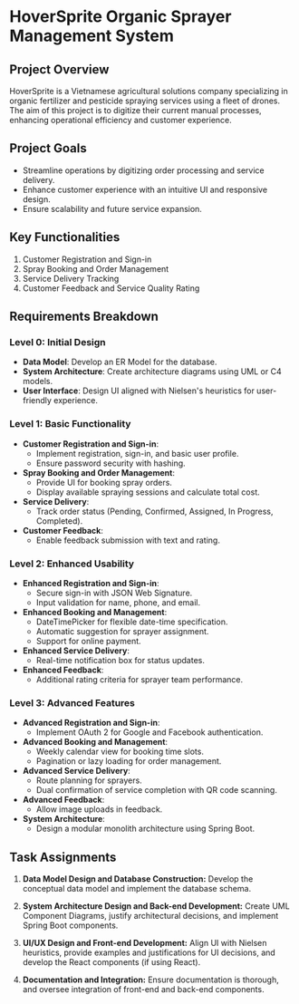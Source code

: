 # HoverSprite Organic Sprayer Management System

## Project Overview
HoverSprite is a Vietnamese agricultural solutions company specializing in organic fertilizer and pesticide spraying services using a fleet of drones. The aim of this project is to digitize their current manual processes, enhancing operational efficiency and customer experience.

## Project Goals
- Streamline operations by digitizing order processing and service delivery.
- Enhance customer experience with an intuitive UI and responsive design.
- Ensure scalability and future service expansion.

## Key Functionalities
1. Customer Registration and Sign-in
2. Spray Booking and Order Management
3. Service Delivery Tracking
4. Customer Feedback and Service Quality Rating

## Requirements Breakdown

### Level 0: Initial Design
- **Data Model**: Develop an ER Model for the database.
- **System Architecture**: Create architecture diagrams using UML or C4 models.
- **User Interface**: Design UI aligned with Nielsen's heuristics for user-friendly experience.

### Level 1: Basic Functionality
- **Customer Registration and Sign-in**:
  - Implement registration, sign-in, and basic user profile.
  - Ensure password security with hashing.
- **Spray Booking and Order Management**:
  - Provide UI for booking spray orders.
  - Display available spraying sessions and calculate total cost.
- **Service Delivery**:
  - Track order status (Pending, Confirmed, Assigned, In Progress, Completed).
- **Customer Feedback**:
  - Enable feedback submission with text and rating.

### Level 2: Enhanced Usability
- **Enhanced Registration and Sign-in**:
  - Secure sign-in with JSON Web Signature.
  - Input validation for name, phone, and email.
- **Enhanced Booking and Management**:
  - DateTimePicker for flexible date-time specification.
  - Automatic suggestion for sprayer assignment.
  - Support for online payment.
- **Enhanced Service Delivery**:
  - Real-time notification box for status updates.
- **Enhanced Feedback**:
  - Additional rating criteria for sprayer team performance.

### Level 3: Advanced Features
- **Advanced Registration and Sign-in**:
  - Implement OAuth 2 for Google and Facebook authentication.
- **Advanced Booking and Management**:
  - Weekly calendar view for booking time slots.
  - Pagination or lazy loading for order management.
- **Advanced Service Delivery**:
  - Route planning for sprayers.
  - Dual confirmation of service completion with QR code scanning.
- **Advanced Feedback**:
  - Allow image uploads in feedback.
- **System Architecture**:
  - Design a modular monolith architecture using Spring Boot.

## Task Assignments
1. **Data Model Design and Database Construction:**
   Develop the conceptual data model and implement the database schema.

2. **System Architecture Design and Back-end Development:**
   Create UML Component Diagrams, justify architectural decisions, and implement Spring Boot components.

3. **UI/UX Design and Front-end Development:**
   Align UI with Nielsen heuristics, provide examples and justifications for UI decisions, and develop the React components (if using React).

4. **Documentation and Integration:**
   Ensure documentation is thorough, and oversee integration of front-end and back-end components.


